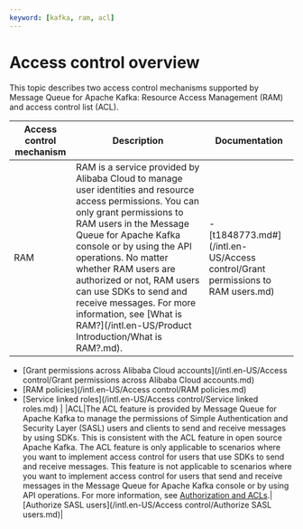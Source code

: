 ```yaml
---
keyword: [kafka, ram, acl]
---
```


# Access control overview

This topic describes two access control mechanisms supported by Message Queue for Apache Kafka: Resource Access Management \(RAM\) and access control list \(ACL\).

|Access control mechanism|Description|Documentation|
|------------------------|-----------|-------------|
|RAM|RAM is a service provided by Alibaba Cloud to manage user identities and resource access permissions. You can only grant permissions to RAM users in the Message Queue for Apache Kafka console or by using the API operations. No matter whether RAM users are authorized or not, RAM users can use SDKs to send and receive messages. For more information, see [What is RAM?](/intl.en-US/Product Introduction/What is RAM?.md).|-   [t1848773.md\#](/intl.en-US/Access control/Grant permissions to RAM users.md)
-   [Grant permissions across Alibaba Cloud accounts](/intl.en-US/Access control/Grant permissions across Alibaba Cloud accounts.md)
-   [RAM policies](/intl.en-US/Access control/RAM policies.md)
-   [Service linked roles](/intl.en-US/Access control/Service linked roles.md) |
|ACL|The ACL feature is provided by Message Queue for Apache Kafka to manage the permissions of Simple Authentication and Security Layer \(SASL\) users and clients to send and receive messages by using SDKs. This is consistent with the ACL feature in open source Apache Kafka. The ACL feature is only applicable to scenarios where you want to implement access control for users that use SDKs to send and receive messages. This feature is not applicable to scenarios where you want to implement access control for users that send and receive messages in the Message Queue for Apache Kafka console or by using API operations. For more information, see [Authorization and ACLs](http://kafka.apache.org/090/documentation.html#security_authz).|[Authorize SASL users](/intl.en-US/Access control/Authorize SASL users.md)|

